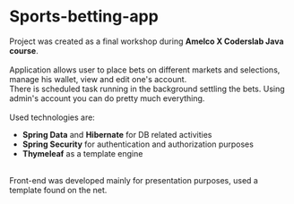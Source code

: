 # Sports-betting-app

Project was created as a final workshop during <b>Amelco X Coderslab Java course</b>.</br></br>
Application allows user to place bets on different markets and selections, manage his wallet, view and edit one's account.</br>
There is scheduled task running in the background settling the bets. Using admin's account you can do pretty much everything.</br></br>
Used technologies are: <ul> 
  <li><b>Spring Data</b> and <b>Hibernate</b> for DB related activities</li>
  <li><b>Spring Security</b> for authentication and authorization purposes</li> <li><b>Thymeleaf</b> as a template engine</li>
</ul></br>
Front-end was developed mainly for presentation purposes, used a template found on the net. 
